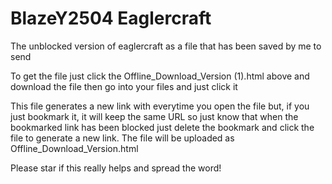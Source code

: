 # BlazeY2504 Eaglercraft
The unblocked version of eaglercraft as a file that has been saved by me to send 

To get the file just click the Offline_Download_Version (1).html above and download the file then go into your files and just click it

This file generates a new link with everytime you open the file but, if you just bookmark it, it will keep the same URL so just know that when the bookmarked link has been blocked just delete the bookmark and click the file to generate a new link.
The file will be uploaded as Offline_Download_Version.html 

Please star if this really helps and spread the word!
